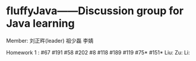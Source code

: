 # fluffyJava——Discussion group for Java learning

Member: 刘正旿(leader) 祖少磊 李婧

Homework 1 :
#67 #191 #58 #202 #8 #118 #189 #119 #75* #151*
Liu: 
Zu:
Li:
